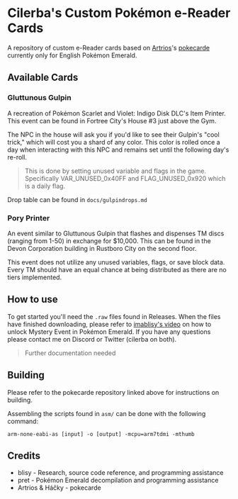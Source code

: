 # Cilerba's Custom Pokémon e-Reader Cards
A repository of custom e-Reader cards based on [Artrios](https://github.com/Artrios)'s [pokecarde](https://github.com/Artrios/pokecarde/tree/emerald) currently only for English Pokémon Emerald.

## Available Cards

### Gluttunous Gulpin
A recreation of Pokémon Scarlet and Violet: Indigo Disk DLC's Item Printer. This event can be found in Fortree City's House #3 just above the Gym.

The NPC in the house will ask you if you'd like to see their Gulpin's "cool trick," which will cost you a shard of any color. This color is rolled once a day when interacting with this NPC and remains set until the following day's re-roll.

> This is done by setting unused variable and flags in the game. Specifically VAR_UNUSED_0x40FF and FLAG_UNUSED_0x920 which is a daily flag.

Drop table can be found in `docs/gulpindrops.md`


### Pory Printer
An event similar to Gluttunous Gulpin that flashes and dispenses TM discs (ranging from 1-50) in exchange for $10,000. This can be found in the Devon Corporation building in Rustboro City on the second floor.

This event does not utilize any unused variables, flags, or save block data. Every TM should have an equal chance at being distributed as there are no tiers implemented.


## How to use

To get started you'll need the `.raw` files found in Releases. When the files have finished downloading, please refer to [imablisy's video](https://www.youtube.com/watch?v=fK-Actf6kME) on how to unlock Mystery Event in Pokémon Emerald. If you have any questions please contact me on Discord or Twitter (cilerba on both).

> Further documentation needed

## Building

Please refer to the pokecarde repository linked above for instructions on building.

Assembling the scripts found in `asm/` can be done with the following command:

    arm-none-eabi-as [input] -o [output] -mcpu=arm7tdmi -mthumb
 
## Credits

 - blisy - Research, source code reference, and programming assistance
 - pret - Pokémon Emerald decompilation and programming assistance
 - Artrios & Háčky - pokecarde
